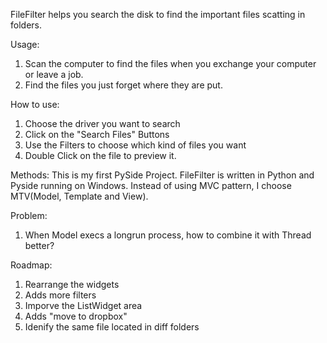 FileFilter helps you search the disk to find the important files scatting in folders.

Usage:
1. Scan the computer to find the files when you exchange your computer or leave a job.
2. Find the files you just forget where they are put.

How to use:
1. Choose the driver you want to search
2. Click on the "Search Files" Buttons
3. Use the Filters to choose which kind of files you want
4. Double Click on the file to preview it.

Methods:
This is my first PySide Project.
FileFilter is written in Python and Pyside running on Windows.
Instead of using MVC pattern, I choose MTV(Model, Template and View).

Problem:
1. When Model execs a longrun process, how to combine it with Thread better?

Roadmap:
1. Rearrange the widgets
2. Adds more filters
3. Imporve the ListWidget area
4. Adds "move to dropbox"
5. Idenify the same file located in diff folders

